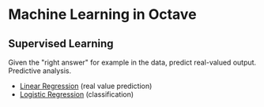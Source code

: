 # Machine Learning in Octave

## Supervised Learning

Given the "right answer" for example in the data, predict real-valued output. Predictive analysis.

- [Linear Regression](linear-regression) (real value prediction)
- [Logistic Regression](logistic-regression) (classification)
